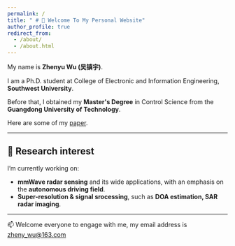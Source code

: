 ```yaml
---
permalink: /
title: " # 👋 Welcome To My Personal Website"
author_profile: true
redirect_from: 
  - /about/
  - /about.html
---
```


My name is **Zhenyu Wu (吴镇宇)**.

I am a Ph.D. student at College of Electronic and Information Engineering, **Southwest University**.

Before that, I obtained my **Master's Degree** in Control Science from the **Guangdong University of Technology**.

Here are some of my [paper](#).

---

## 🔬 Research interest

I’m currently working on:

- **mmWave radar sensing** and its wide applications, with an emphasis on the **autonomous driving field**.
- **Super-resolution & signal srocessing**, such as **DOA estimation, SAR radar imaging**.

---

📫 Welcome everyone to engage with me, my email address is  
[zheny_wu@163.com](mailto:zheny_wu@163.com)